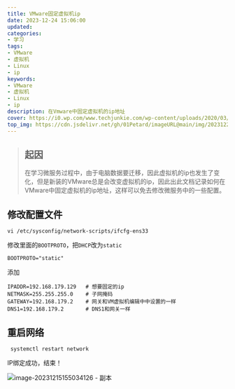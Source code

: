 ```yaml
---
title: VMware固定虚拟机ip
date: 2023-12-24 15:06:00
updated:
categories: 
- 学习
tags:
- VMware
- 虚拟机
- Linux
- ip
keywords:
- VMware
- 虚拟机
- Linux
- ip
description: 在Vmware中固定虚拟机的ip地址
cover: https://i0.wp.com/www.techjunkie.com/wp-content/uploads/2020/03/How-to-Create-Virtual-Machine-From-a-Physical-Machine-in-VMWare.jpg?resize=400%2C202&ssl=1
top_img: https://cdn.jsdelivr.net/gh/01Petard/imageURL@main/img/202312241509647.pngq
---
```


> ## 起因
>
> 在学习微服务过程中，由于电脑数据要迁移，因此虚拟机的ip也发生了变化，但是新装的VMware总是会改变虚拟机的ip，因此出此文档记录如何在VMware中固定虚拟机的ip地址，这样可以免去修改微服务中的一些配置。

## 修改配置文件

```shell
vi /etc/sysconfig/network-scripts/ifcfg-ens33
```

修改里面的`BOOTPROTO`，把`DHCP`改为`static`

```
BOOTPROTO="static"
```

添加

```
IPADDR=192.168.179.129   # 想要固定的ip
NETMASK=255.255.255.0    # 子网掩码
GATEWAY=192.168.179.2    # 网关和VM虚拟机编辑中中设置的一样
DNS1=192.168.179.2       # DNS1和网关一样
```

## 重启网络

```shell
 systemctl restart network
```

IP绑定成功，结束！

![image-20231215155034126 - 副本](https://cdn.jsdelivr.net/gh/01Petard/imageURL@main/img/202312151727007.png)

